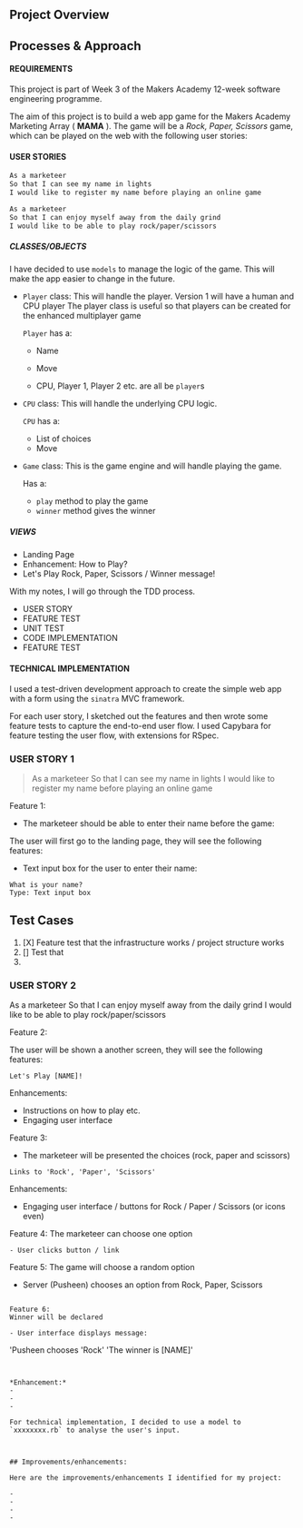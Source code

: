 ## Project Overview
## Processes & Approach

#### REQUIREMENTS

This project is part of Week 3 of the Makers Academy 12-week software engineering programme. 

The aim of this project is to build a web app game for the Makers Academy Marketing Array ( **MAMA** ). The game will be a _Rock, Paper, Scissors_ game, which can be played on the web with the following user stories:


#### USER STORIES

```sh
As a marketeer
So that I can see my name in lights
I would like to register my name before playing an online game

As a marketeer
So that I can enjoy myself away from the daily grind
I would like to be able to play rock/paper/scissors
```

##### CLASSES/OBJECTS

I have decided to use `models` to manage the logic of the game. This will make the app easier to change in the future.

- `Player` class:
  This will handle the player.
  Version 1 will have a human and CPU player
  The player class is useful so that players can be created for the enhanced multiplayer game

  `Player` has a:
  - Name
  - Move

  - CPU, Player 1, Player 2 etc. are all be `player`s

- `CPU` class:
  This will handle the underlying CPU logic.
  
  `CPU` has a:
  - List of choices
  - Move

- `Game` class:
  This is the game engine and will handle playing the game.

  Has a:
  - `play` method to play the game
  - `winner` method gives the winner

##### VIEWS

- Landing Page
- Enhancement: How to Play?
- Let's Play Rock, Paper, Scissors / Winner message!


With my notes, I will go through the TDD process.

- USER STORY
- FEATURE TEST
- UNIT TEST
- CODE IMPLEMENTATION
- FEATURE TEST


#### TECHNICAL IMPLEMENTATION

I used a test-driven development approach to create the simple web app with a form using the `sinatra` MVC framework.

For each user story, I sketched out the features and then wrote some feature tests to capture the end-to-end user flow. I used Capybara for feature testing the user flow, with extensions for RSpec.


### USER STORY 1
> As a marketeer
So that I can see my name in lights
I would like to register my name before playing an online game

Feature 1:
- The marketeer should be able to enter their name before the game:

The user will first go to the landing page, they will see the following features:

- Text input box for the user to enter their name:

```
What is your name?
Type: Text input box

```

## Test Cases

1. [X] Feature test that the infrastructure works / project structure works
2. [] Test that 
3. 

### USER STORY 2
As a marketeer
So that I can enjoy myself away from the daily grind
I would like to be able to play rock/paper/scissors

Feature 2:

The user will be shown a another screen, they will see the following features:

```
Let's Play [NAME]!

```

Enhancements:
- Instructions on how to play etc.
- Engaging user interface

Feature 3:
- The marketeer will be presented the choices (rock, paper and scissors)

```
Links to 'Rock', 'Paper', 'Scissors'

```

Enhancements:
- Engaging user interface / buttons for Rock / Paper / Scissors (or icons even)

Feature 4:
The marketeer can choose one option

```
- User clicks button / link

```

Feature 5:
The game will choose a random option

- Server (Pusheen) chooses an option from Rock, Paper, Scissors

```

Feature 6:
Winner will be declared

- User interface displays message:

```

'Pusheen chooses 'Rock'
'The winner is [NAME]'

```


*Enhancement:*
-
-
-

For technical implementation, I decided to use a model to `xxxxxxxx.rb` to analyse the user's input.

```

```


## Improvements/enhancements:

Here are the improvements/enhancements I identified for my project:

-
-
-
-
